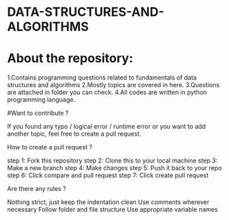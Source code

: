 # DATA-STRUCTURES-AND-ALGORITHMS

# About the repository:

1.Contains programming questions related to fundamentals of data structures and algorithms
2.Mostly topics are covered in here.
3.Questions are attached in folder you can check.
4.All codes are written in python programming language.

#Want to contribute ?

If you found any typo / logical error / runtime error or you want to add another topic, feel free to create a pull request.

How to create a pull request ?

step 1:   Fork this repository
step 2:   Clone this to your local machine
step 3:   Make a new branch
step 4:   Make changes
step 5:   Push it back to your repo
step 6:   Click compare and pull request
step 7:   Click create pull request

Are there any rules ?

Nothing strict, just keep the indentation clean
Use comments wherever necessary
Follow folder and file structure
Use appropriate variable names


